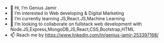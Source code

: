 - 👋 Hi, I’m Genius Jamir
- 👀 I’m interested in Web developing & Digital Marketing
- 🌱 I’m currently learning JS,React.JS,Machine Learning
- 💞️ I’m looking to collaborate on fullstack web development with Node.JS,Express,MongoDB,JS,React,CSS,Bootstrap,HTML
- 📫 Reach me by https://www.linkedin.com/in/genius-jamir-253397168/


<!---
Genius98/Genius98 is a ✨ special ✨ repository because its `README.md` (this file) appears on your GitHub profile.
You can click the Preview link to take a look at your changes.
--->
